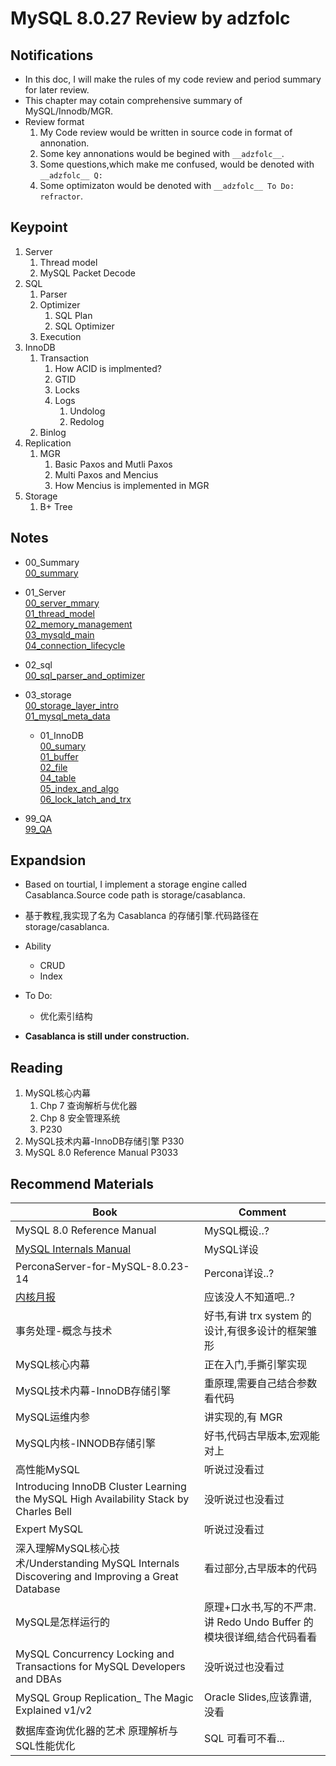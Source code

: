 # MySQL 8.0.27 Review by adzfolc

## Notifications
* In this doc, I will make the rules of my code review and period summary for later review.
* This chapter may cotain comprehensive summary of MySQL/Innodb/MGR.
* Review format
    1. My Code review would be written in source code in format of annonation.
    2. Some key annonations would be begined with `__adzfolc__`.
    3. Some questions,which make me confused, would be denoted with `__adzfolc__ Q:`
    4. Some optimizaton would be denoted with `__adzfolc__ To Do: refractor`.

## Keypoint
1. Server
    1. Thread model
    2. MySQL Packet Decode
2. SQL
    1. Parser
    2. Optimizer
        1. SQL Plan
        2. SQL Optimizer
    3. Execution
3. InnoDB
    1. Transaction
        1. How ACID is implmented?
        2. GTID
        3. Locks
        4. Logs
            1. Undolog
            2. Redolog
    2. Binlog
4. Replication
    1. MGR
        1. Basic Paxos and Mutli Paxos
        2. Multi Paxos and Mencius
        3. How Mencius is implemented in MGR
5. Storage
    1. B+ Tree

## Notes
* 00_Summary  
[00_summary](./notes_by_adzfolc/00_summary.md)
* 01_Server  
[00_server_mmary](./notes_by_adzfolc/01_Server/00_server_summary.md)  
[01_thread_model](./notes_by_adzfolc/01_Server/01_thread_model.md)  
[02_memory_management](./notes_by_adzfolc/01_Server/02_memory_management.md)  
[03_mysqld_main](./notes_by_adzfolc/01_Server/03_mysqld_main.md)  
[04_connection_lifecycle](./notes_by_adzfolc/01_Server/04_connection_lifecycle.md)  

* 02_sql  
[00_sql_parser_and_optimizer](./notes_by_adzfolc/02_SQL/00_sql_parser_and_optimizer.md)  

* 03_storage  
[00_storage_layer_intro](./notes_by_adzfolc/03_Storage/00_storage_layer_intro.md)  
[01_mysql_meta_data](./notes_by_adzfolc/03_Storage/01_mysql_meta_data.md)  
    * 01_InnoDB  
    [00_sumary](./notes_by_adzfolc/03_Storage/01_InnoDB/00_summary.md)  
    [01_buffer](./notes_by_adzfolc/03_Storage/01_InnoDB/01_buffer.md)  
    [02_file](./notes_by_adzfolc/03_Storage/01_InnoDB/02_file.md)  
    [04_table](./notes_by_adzfolc/03_Storage/01_InnoDB/04_table.md)  
    [05_index_and_algo](./notes_by_adzfolc/03_Storage/01_InnoDB/05_index_and_algo.md)  
    [06_lock_latch_and_trx](./notes_by_adzfolc/03_Storage/01_InnoDB/06_lock_latch_and_trx.md)  

* 99_QA  
[99_QA](./notes_by_adzfolc/99_QA.md)  

## Expandsion
* Based on tourtial, I implement a storage engine called Casablanca.Source code path is storage/casablanca.
* 基于教程,我实现了名为 Casablanca 的存储引擎.代码路径在 storage/casablanca.
* Ability
    * CRUD
    * Index
* To Do:
    * 优化索引结构

* **Casablanca is still under construction.**

## Reading
1. MySQL核心内幕
    1. Chp 7 查询解析与优化器
    2. Chp 8 安全管理系统
    3. P230
2. MySQL技术内幕-InnoDB存储引擎 P330
3. MySQL 8.0 Reference Manual P3033

## Recommend Materials
|Book|Comment|
|-|-|
|MySQL 8.0 Reference Manual|MySQL概设..?|
|[MySQL Internals Manual](https://dev.mysql.com/doc/internals/en/)|MySQL详设|
|PerconaServer-for-MySQL-8.0.23-14|Percona详设..?|
|[内核月报](https://github.com/tangwz/db-monthly)|应该没人不知道吧..?|
|事务处理-概念与技术|好书,有讲 trx system 的设计,有很多设计的框架雏形|
|MySQL核心内幕|正在入门,手撕引擎实现|
|MySQL技术内幕-InnoDB存储引擎|重原理,需要自己结合参数看代码
|MySQL运维内参|讲实现的,有 MGR|
|MySQL内核-INNODB存储引擎|好书,代码古早版本,宏观能对上|
|高性能MySQL|听说过没看过|
|Introducing InnoDB Cluster Learning the MySQL High Availability Stack by Charles Bell|没听说过也没看过|
|Expert MySQL|听说过没看过|
|深入理解MySQL核心技术/Understanding MySQL Internals Discovering and Improving a Great Database|看过部分,古早版本的代码|
|MySQL是怎样运行的|原理+口水书,写的不严肃.讲 Redo Undo Buffer 的模块很详细,结合代码看看|
|MySQL Concurrency Locking and Transactions for MySQL Developers and DBAs|没听说过也没看过|
|MySQL Group Replication_ The Magic Explained v1/v2|Oracle Slides,应该靠谱,没看|
|数据库查询优化器的艺术 原理解析与SQL性能优化|SQL 可看可不看...|